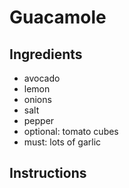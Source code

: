 # Guacamole

## Ingredients
* avocado
* lemon
* onions
* salt
* pepper
* optional: tomato cubes
* must: lots of garlic
## Instructions
